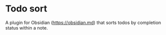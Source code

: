 # Todo sort

A plugin for Obsidian (https://obsidian.md) that sorts todos by completion status within a note.

